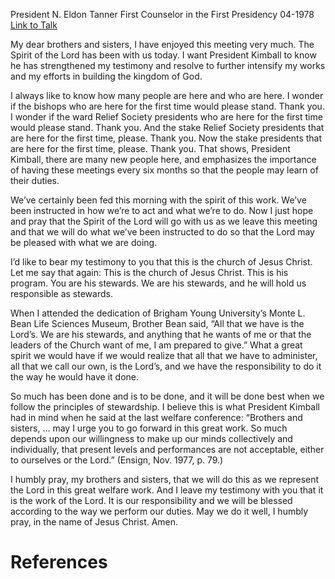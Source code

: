 President N. Eldon Tanner
First Counselor in the First Presidency
04-1978
[Link to Talk](https://www.churchofjesuschrist.org/study/general-conference/1978/04/we-are-his-stewards?lang=eng)

My dear brothers and sisters, I have enjoyed this meeting very much. The Spirit of the Lord has been with us today. I want President Kimball to know he has strengthened my testimony and resolve to further intensify my works and my efforts in building the kingdom of God.

I always like to know how many people are here and who are here. I wonder if the bishops who are here for the first time would please stand. Thank you. I wonder if the ward Relief Society presidents who are here for the first time would please stand. Thank you. And the stake Relief Society presidents that are here for the first time, please. Thank you. Now the stake presidents that are here for the first time, please. Thank you. That shows, President Kimball, there are many new people here, and emphasizes the importance of having these meetings every six months so that the people may learn of their duties.

We’ve certainly been fed this morning with the spirit of this work. We’ve been instructed in how we’re to act and what we’re to do. Now I just hope and pray that the Spirit of the Lord will go with us as we leave this meeting and that we will do what we’ve been instructed to do so that the Lord may be pleased with what we are doing.

I’d like to bear my testimony to you that this is the church of Jesus Christ. Let me say that again: This is the church of Jesus Christ. This is his program. You are his stewards. We are his stewards, and he will hold us responsible as stewards.

When I attended the dedication of Brigham Young University’s Monte L. Bean Life Sciences Museum, Brother Bean said, “All that we have is the Lord’s. We are his stewards, and anything that he wants of me or that the leaders of the Church want of me, I am prepared to give.” What a great spirit we would have if we would realize that all that we have to administer, all that we call our own, is the Lord’s, and we have the responsibility to do it the way he would have it done.

So much has been done and is to be done, and it will be done best when we follow the principles of stewardship. I believe this is what President Kimball had in mind when he said at the last welfare conference: “Brothers and sisters, … may I urge you to go forward in this great work. So much depends upon our willingness to make up our minds collectively and individually, that present levels and performances are not acceptable, either to ourselves or the Lord.” (Ensign, Nov. 1977, p. 79.)

I humbly pray, my brothers and sisters, that we will do this as we represent the Lord in this great welfare work. And I leave my testimony with you that it is the work of the Lord. It is our responsibility and we will be blessed according to the way we perform our duties. May we do it well, I humbly pray, in the name of Jesus Christ. Amen.

# References
